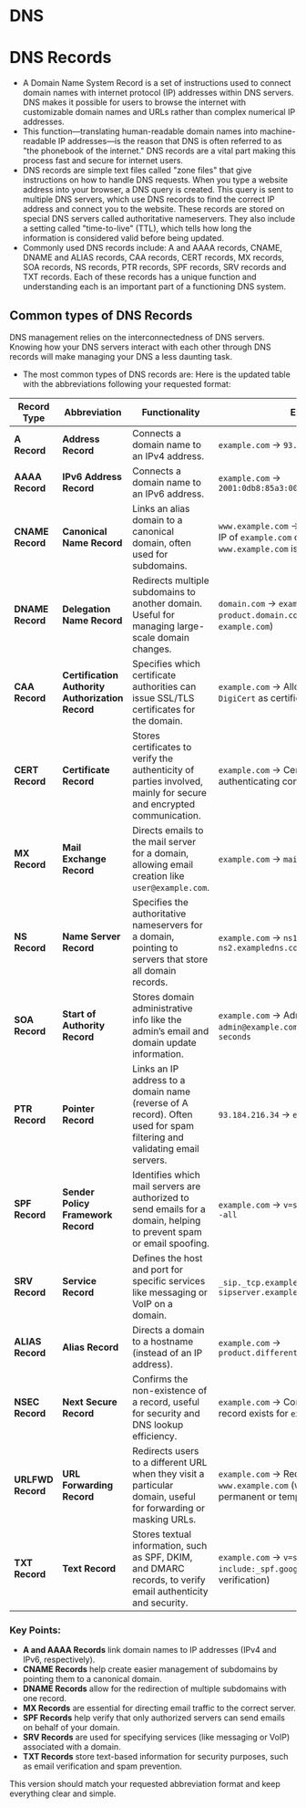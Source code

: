 # DNS






# DNS Records
- A Domain Name System Record is a set of instructions used to connect domain names with internet protocol (IP) addresses within DNS servers. DNS makes it possible for users to browse the internet with customizable domain names and URLs rather than complex numerical IP addresses.
- This function—translating human-readable domain names into machine-readable IP addresses—is the reason that DNS is often referred to as "the phonebook of the internet." DNS records are a vital part making this process fast and secure for internet users.
- DNS records are simple text files called "zone files" that give instructions on how to handle DNS requests. When you type a website address into your browser, a DNS query is created. This query is sent to multiple DNS servers, which use DNS records to find the correct IP address and connect you to the website. These records are stored on special DNS servers called authoritative nameservers. They also include a setting called "time-to-live" (TTL), which tells how long the information is considered valid before being updated.
- Commonly used DNS records include: A and AAAA records, CNAME, DNAME and ALIAS records, CAA records, CERT records, MX records, SOA records, NS records, PTR records, SPF records, SRV records and TXT records. Each of these records has a unique function and understanding each is an important part of a functioning DNS system.

## Common types of DNS Records
DNS management relies on the interconnectedness of DNS servers. Knowing how your DNS servers interact with each other through DNS records will make managing your DNS a less daunting task.

- The most common types of DNS records are:
Here is the updated table with the abbreviations following your requested format:

| **Record Type**      | **Abbreviation**           | **Functionality**                                                                                                                                                 | **Example**                                                                                                  |
|----------------------|----------------------------|-------------------------------------------------------------------------------------------------------------------------------------------------------------------|--------------------------------------------------------------------------------------------------------------|
| **A Record**         | **Address Record**          | Connects a domain name to an IPv4 address.                                                                                                                          | `example.com` → `93.184.216.34`                                                                               |
| **AAAA Record**      | **IPv6 Address Record**     | Connects a domain name to an IPv6 address.                                                                                                                         | `example.com` → `2001:0db8:85a3:0000:0000:8a2e:0370:7334`                                                   |
| **CNAME Record**     | **Canonical Name Record**   | Links an alias domain to a canonical domain, often used for subdomains.                                                                                           | `www.example.com` → `example.com` (so if the IP of `example.com` changes, `www.example.com` is updated)       |
| **DNAME Record**     | **Delegation Name Record**  | Redirects multiple subdomains to another domain. Useful for managing large-scale domain changes.                                                                  | `domain.com` → `example.com` (redirects `product.domain.com`, `trial.domain.com` to `example.com`)             |
| **CAA Record**       | **Certification Authority Authorization Record** | Specifies which certificate authorities can issue SSL/TLS certificates for the domain.                                                                            | `example.com` → Allows `Let’s Encrypt` and `DigiCert` as certificate authorities                             |
| **CERT Record**      | **Certificate Record**      | Stores certificates to verify the authenticity of parties involved, mainly for secure and encrypted communication.                                                 | `example.com` → Certificate data for authenticating communications                                          |
| **MX Record**        | **Mail Exchange Record**    | Directs emails to the mail server for a domain, allowing email creation like `user@example.com`.                                                                  | `example.com` → `mail.example.com`                                                                            |
| **NS Record**        | **Name Server Record**      | Specifies the authoritative nameservers for a domain, pointing to servers that store all domain records.                                                         | `example.com` → `ns1.exampledns.com`, `ns2.exampledns.com`                                                   |
| **SOA Record**       | **Start of Authority Record** | Stores domain administrative info like the admin’s email and domain update information.                                                                          | `example.com` → Admin Email: `admin@example.com`, Refresh Time: `86400 seconds`                              |
| **PTR Record**       | **Pointer Record**          | Links an IP address to a domain name (reverse of A record). Often used for spam filtering and validating email servers.                                          | `93.184.216.34` → `example.com`                                                                               |
| **SPF Record**       | **Sender Policy Framework Record** | Identifies which mail servers are authorized to send emails for a domain, helping to prevent spam or email spoofing.                                               | `example.com` → `v=spf1 ip4:93.184.216.34 -all`                                                             |
| **SRV Record**       | **Service Record**          | Defines the host and port for specific services like messaging or VoIP on a domain.                                                                              | `_sip._tcp.example.com` → `sipserver.example.com:5060`                                                      |
| **ALIAS Record**     | **Alias Record**            | Directs a domain to a hostname (instead of an IP address).                                                                                                        | `example.com` → `product.differentexample.com`                                                               |
| **NSEC Record**      | **Next Secure Record**      | Confirms the non-existence of a record, useful for security and DNS lookup efficiency.                                                                            | `example.com` → Confirms that no DNSSEC record exists for `example.com`                                       |
| **URLFWD Record**    | **URL Forwarding Record**   | Redirects users to a different URL when they visit a particular domain, useful for forwarding or masking URLs.                                                     | `example.com` → Redirects to `www.example.com` (with options for permanent or temporary redirects)            |
| **TXT Record**       | **Text Record**             | Stores textual information, such as SPF, DKIM, and DMARC records, to verify email authenticity and security.                                                     | `example.com` → `v=spf1 include:_spf.google.com ~all` (for email verification)                               |

### Key Points:
- **A and AAAA Records** link domain names to IP addresses (IPv4 and IPv6, respectively).
- **CNAME Records** help create easier management of subdomains by pointing them to a canonical domain.
- **DNAME Records** allow for the redirection of multiple subdomains with one record.
- **MX Records** are essential for directing email traffic to the correct server.
- **SPF Records** help verify that only authorized servers can send emails on behalf of your domain.
- **SRV Records** are used for specifying services (like messaging or VoIP) associated with a domain.
- **TXT Records** store text-based information for security purposes, such as email verification and spam prevention.

This version should match your requested abbreviation format and keep everything clear and simple.
